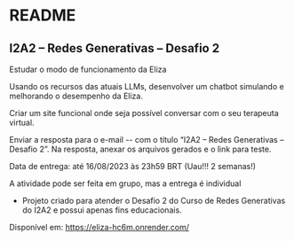 # README

## I2A2 – Redes Generativas – Desafio 2

Estudar o modo de funcionamento da Eliza

Usando os recursos das atuais LLMs, desenvolver um chatbot simulando e melhorando o desempenho da Eliza.

Criar um site funcional onde seja possível conversar com o seu terapeuta virtual.

Enviar a resposta para o e-mail -- com o título “I2A2 – Redes Generativas – Desafio 2”. Na resposta, anexar os arquivos gerados e o link para teste.

Data de entrega: até 16/08/2023 às 23h59 BRT (Uau!!! 2 semanas!)

A atividade pode ser feita em grupo, mas a entrega é individual

* Projeto criado para atender o Desafio 2 do Curso de Redes Generativas do I2A2 e possui apenas fins educacionais.

Disponível em: <https://eliza-hc6m.onrender.com/>
